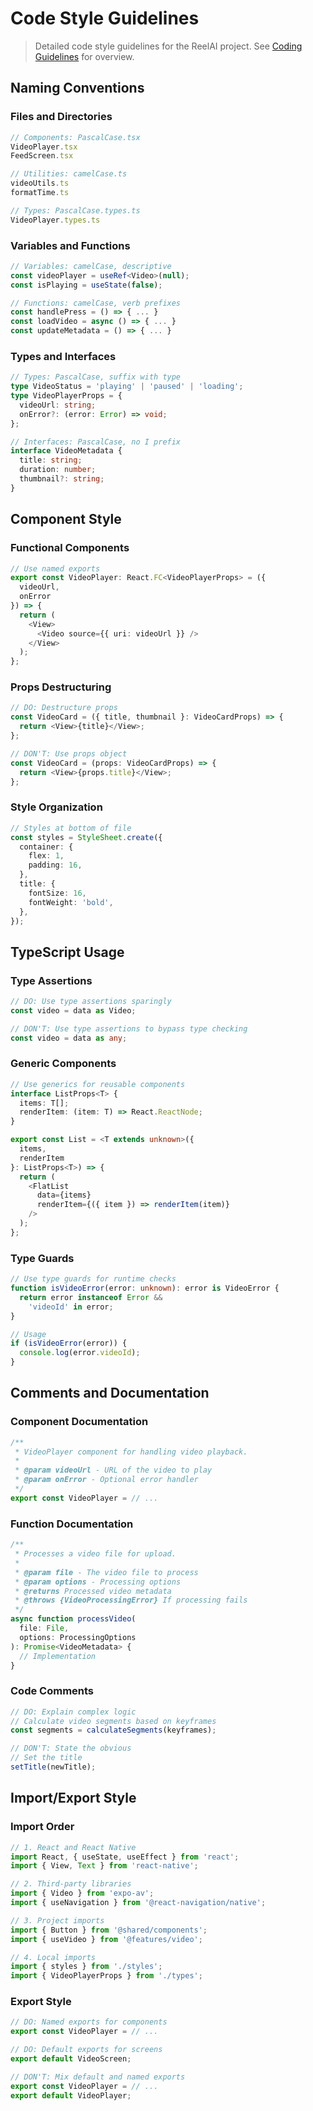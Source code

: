 # Code Style Guidelines

> Detailed code style guidelines for the ReelAI project. See [Coding Guidelines](../coding.md) for overview.

## Naming Conventions

### Files and Directories
```typescript
// Components: PascalCase.tsx
VideoPlayer.tsx
FeedScreen.tsx

// Utilities: camelCase.ts
videoUtils.ts
formatTime.ts

// Types: PascalCase.types.ts
VideoPlayer.types.ts
```

### Variables and Functions
```typescript
// Variables: camelCase, descriptive
const videoPlayer = useRef<Video>(null);
const isPlaying = useState(false);

// Functions: camelCase, verb prefixes
const handlePress = () => { ... }
const loadVideo = async () => { ... }
const updateMetadata = () => { ... }
```

### Types and Interfaces
```typescript
// Types: PascalCase, suffix with type
type VideoStatus = 'playing' | 'paused' | 'loading';
type VideoPlayerProps = {
  videoUrl: string;
  onError?: (error: Error) => void;
};

// Interfaces: PascalCase, no I prefix
interface VideoMetadata {
  title: string;
  duration: number;
  thumbnail?: string;
}
```

## Component Style

### Functional Components
```typescript
// Use named exports
export const VideoPlayer: React.FC<VideoPlayerProps> = ({
  videoUrl,
  onError
}) => {
  return (
    <View>
      <Video source={{ uri: videoUrl }} />
    </View>
  );
};
```

### Props Destructuring
```typescript
// DO: Destructure props
const VideoCard = ({ title, thumbnail }: VideoCardProps) => {
  return <View>{title}</View>;
};

// DON'T: Use props object
const VideoCard = (props: VideoCardProps) => {
  return <View>{props.title}</View>;
};
```

### Style Organization
```typescript
// Styles at bottom of file
const styles = StyleSheet.create({
  container: {
    flex: 1,
    padding: 16,
  },
  title: {
    fontSize: 16,
    fontWeight: 'bold',
  },
});
```

## TypeScript Usage

### Type Assertions
```typescript
// DO: Use type assertions sparingly
const video = data as Video;

// DON'T: Use type assertions to bypass type checking
const video = data as any;
```

### Generic Components
```typescript
// Use generics for reusable components
interface ListProps<T> {
  items: T[];
  renderItem: (item: T) => React.ReactNode;
}

export const List = <T extends unknown>({
  items,
  renderItem
}: ListProps<T>) => {
  return (
    <FlatList
      data={items}
      renderItem={({ item }) => renderItem(item)}
    />
  );
};
```

### Type Guards
```typescript
// Use type guards for runtime checks
function isVideoError(error: unknown): error is VideoError {
  return error instanceof Error &&
    'videoId' in error;
}

// Usage
if (isVideoError(error)) {
  console.log(error.videoId);
}
```

## Comments and Documentation

### Component Documentation
```typescript
/**
 * VideoPlayer component for handling video playback.
 *
 * @param videoUrl - URL of the video to play
 * @param onError - Optional error handler
 */
export const VideoPlayer = // ...
```

### Function Documentation
```typescript
/**
 * Processes a video file for upload.
 *
 * @param file - The video file to process
 * @param options - Processing options
 * @returns Processed video metadata
 * @throws {VideoProcessingError} If processing fails
 */
async function processVideo(
  file: File,
  options: ProcessingOptions
): Promise<VideoMetadata> {
  // Implementation
}
```

### Code Comments
```typescript
// DO: Explain complex logic
// Calculate video segments based on keyframes
const segments = calculateSegments(keyframes);

// DON'T: State the obvious
// Set the title
setTitle(newTitle);
```

## Import/Export Style

### Import Order
```typescript
// 1. React and React Native
import React, { useState, useEffect } from 'react';
import { View, Text } from 'react-native';

// 2. Third-party libraries
import { Video } from 'expo-av';
import { useNavigation } from '@react-navigation/native';

// 3. Project imports
import { Button } from '@shared/components';
import { useVideo } from '@features/video';

// 4. Local imports
import { styles } from './styles';
import { VideoPlayerProps } from './types';
```

### Export Style
```typescript
// DO: Named exports for components
export const VideoPlayer = // ...

// DO: Default exports for screens
export default VideoScreen;

// DON'T: Mix default and named exports
export const VideoPlayer = // ...
export default VideoPlayer;
``` 